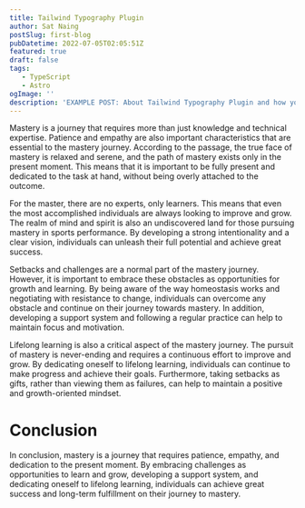 ```yaml
---
title: Tailwind Typography Plugin
author: Sat Naing
postSlug: first-blog
pubDatetime: 2022-07-05T02:05:51Z
featured: true
draft: false
tags:
   - TypeScript
   - Astro
ogImage: ''
description: 'EXAMPLE POST: About Tailwind Typography Plugin and how you can use it effectively.'
---
```


Mastery is a journey that requires more than just knowledge and technical expertise. Patience and empathy are also important characteristics that are essential to the mastery journey. According to the passage, the true face of mastery is relaxed and serene, and the path of mastery exists only in the present moment. This means that it is important to be fully present and dedicated to the task at hand, without being overly attached to the outcome.

For the master, there are no experts, only learners. This means that even the most accomplished individuals are always looking to improve and grow. The realm of mind and spirit is also an undiscovered land for those pursuing mastery in sports performance. By developing a strong intentionality and a clear vision, individuals can unleash their full potential and achieve great success.

Setbacks and challenges are a normal part of the mastery journey. However, it is important to embrace these obstacles as opportunities for growth and learning. By being aware of the way homeostasis works and negotiating with resistance to change, individuals can overcome any obstacle and continue on their journey towards mastery. In addition, developing a support system and following a regular practice can help to maintain focus and motivation.

Lifelong learning is also a critical aspect of the mastery journey. The pursuit of mastery is never-ending and requires a continuous effort to improve and grow. By dedicating oneself to lifelong learning, individuals can continue to make progress and achieve their goals. Furthermore, taking setbacks as gifts, rather than viewing them as failures, can help to maintain a positive and growth-oriented mindset.

# Conclusion

In conclusion, mastery is a journey that requires patience, empathy, and dedication to the present moment. By embracing challenges as opportunities to learn and grow, developing a support system, and dedicating oneself to lifelong learning, individuals can achieve great success and long-term fulfillment on their journey to mastery.
